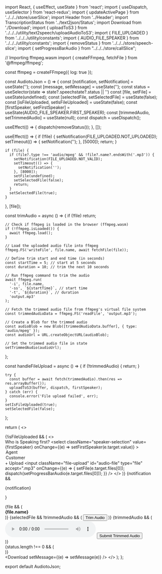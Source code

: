 import React, { useEffect, useState } from 'react';
import { useDispatch, useSelector } from 'react-redux';
import { updateActivePage } from '../../../store/userSlice';
import Header from '../Header';
import TranscriptionStatus from '../text2json/Status';
import Download from './Download';
import { uploadToS3 } from '../../../utility/text2speech/uploadAudioToS3';
import { FILE_UPLOADED } from '../../../utility/constants';
import { AUDIO_FILE_SPEAKER } from '../../../utility/constants';
import { removeStatus } from '../../../store/speech-slice';
import { setProgressBarAudio } from "../../../store/callSlice";

// Importing ffmpeg.wasm
import { createFFmpeg, fetchFile } from '@ffmpeg/ffmpeg';

const ffmpeg = createFFmpeg({ log: true });

const AudiotoJson = () => {
  const [notification, setNotification] = useState('');
  const [message, setMessage] = useState('');
  const status = useSelector(state => state?.speechstate?.status || '')
  const [file, setFile] = useState(undefined);
  const [selectedFile, setSelectedFile] = useState(false);
  const [isFileUploaded, setIsFileUploaded] = useState(false);
  const [firstSpeaker, setFirstSpeaker] = useState(AUDIO_FILE_SPEAKER.FIRST_SPEAKER);
  const [trimmedAudio, setTrimmedAudio] = useState(null);
  const dispatch = useDispatch();

  useEffect(() => {
    dispatch(removeStatus());
  }, []);

  useEffect(() => {
    if (!file) {
      setNotification(FILE_UPLOADED.NOT_UPLOADED);
      setTimeout(() => {
        setNotification('');
      }, [5000]);
      return;
    }

    if (file) {
      if (file?.type !== 'audio/mpeg' && !file?.name?.endsWith('.mp3')) {
        setNotification(FILE_UPLOADED.NOT_VALID);
        setTimeout(() => {
          setNotification('');
        }, [8000]);
        setFile(undefined);
        setSelectedFile(false);
        return;
      }
      setSelectedFile(true);
    }
  }, [file]);

  const trimAudio = async () => {
    if (!file) return;

    // Check if ffmpeg is loaded in the browser (ffmpeg.wasm)
    if (!ffmpeg.isLoaded()) {
      await ffmpeg.load();
    }

    // Load the uploaded audio file into ffmpeg
    ffmpeg.FS('writeFile', file.name, await fetchFile(file));

    // Define trim start and end time (in seconds)
    const startTime = 5; // start at 5 seconds
    const duration = 10; // trim the next 10 seconds

    // Run ffmpeg command to trim the audio
    await ffmpeg.run(
      '-i', file.name, 
      '-ss', `${startTime}`, // start time
      '-t', `${duration}`, // duration
      'output.mp3'
    );

    // Fetch the trimmed audio file from ffmpeg's virtual file system
    const trimmedAudioData = ffmpeg.FS('readFile', 'output.mp3');

    // Create a Blob for the trimmed audio
    const audioBlob = new Blob([trimmedAudioData.buffer], { type: 'audio/mpeg' });
    const audioUrl = URL.createObjectURL(audioBlob);

    // Set the trimmed audio file in state
    setTrimmedAudio(audioUrl);
  };

  const handleFileUpload = async () => {
    if (!trimmedAudio) {
      return;
    }

    try {
      const buffer = await fetch(trimmedAudio).then(res => res.arrayBuffer());
      uploadToS3(buffer, dispatch, firstSpeaker);
    } catch (err) {
      console.error('File upload failed', err);
    }
    setIsFileUploaded(true);
    setSelectedFile(false);
  };

  return (
    <>
      <div className="container">
        <div className="main-body-container">
          <form className="upload-body-container">
            {!isFileUploaded && (
              <>
                <div className="speaker-selection-container1">
                  <label htmlFor="">Who is Speaking first?</label>
                  <select
                    className="speaker-selection"
                    value={firstSpeaker}
                    onChange={(e) => setFirstSpeaker(e.target.value)}
                  >
                    <option value="Agent">Agent</option>
                    <option value="Customer">Customer</option>
                  </select>
                </div>
                <label htmlFor="audio-file" className="upload-btn1 tab btn-active">
                  + Upload
                </label>
                <input
                  className="file-upload"
                  id="audio-file"
                  type="file"
                  accept=".mp3"
                  onChange={(e) => {
                    setFile(e.target.files[0]);
                    dispatch(setProgressBarAudio(e.target.files[0]));
                  }}
                />
              </>
            )}
            {notification && <p className="file-notification">{notification}</p>}
          </form>
          <div className="uploading-files-container">
            {file && (
              <div className="uploaded-file-details">
                <span>
                  <strong>{file.name}</strong>
                </span>
              </div>
            )}
            {selectedFile && !trimmedAudio && (
              <button className="submit-btn" onClick={trimAudio}>
                Trim Audio
              </button>
            )}
            {trimmedAudio && (
              <div>
                <audio controls src={trimmedAudio}></audio>
                <button className="submit-btn" onClick={handleFileUpload}>
                  Submit Trimmed Audio
                </button>
              </div>
            )}
          </div>
          {status.length !== 0 && (
            <div className="upload-body-child">
              <TranscriptionStatus message={message} />
            </div>
          )}
        </div>
      </div>
      <Download setMessage={(e) => setMessage(e)} />
    </>
  );
};

export default AudiotoJson;
